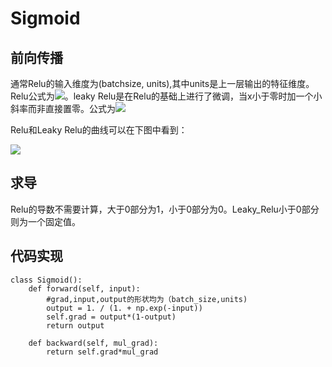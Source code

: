 # Sigmoid

## 前向传播
通常Relu的输入维度为(batchsize, units),其中units是上一层输出的特征维度。Relu公式为<img src="https://github.com/GuanyunFeng/NpNN-Numpy-Neural-Network/blob/main/fig/relu.svg">。leaky Relu是在Relu的基础上进行了微调，当x小于零时加一个小斜率而非直接置零。公式为<img src="https://github.com/GuanyunFeng/NpNN-Numpy-Neural-Network/blob/main/fig/leakyrelu.svg">

Relu和Leaky Relu的曲线可以在下图中看到：

<img src="https://github.com/GuanyunFeng/NpNN-Numpy-Neural-Network/blob/main/fig/relu.jpg">

## 求导

Relu的导数不需要计算，大于0部分为1，小于0部分为0。Leaky_Relu小于0部分则为一个固定值。

## 代码实现
```
class Sigmoid():
    def forward(self, input):
        #grad,input,output的形状均为（batch_size,units)
        output = 1. / (1. + np.exp(-input))
        self.grad = output*(1-output)
        return output

    def backward(self, mul_grad):
        return self.grad*mul_grad
```